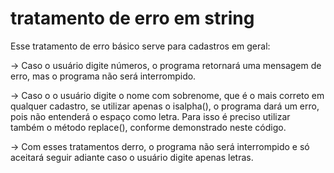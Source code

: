 # tratamento de erro em string
Esse tratamento de erro básico serve para cadastros em geral:

-> Caso o usuário digite números, o programa retornará uma mensagem de erro, mas o programa não será interrompido.

-> Caso o o usuário digite o nome com sobrenome, que é o mais correto em qualquer cadastro, se utilizar apenas
o isalpha(), o programa dará um erro, pois não entenderá o espaço como letra.
Para isso é preciso utilizar também o método replace(), conforme demonstrado neste código.

-> Com esses tratamentos derro, o programa não será interrompido e só aceitará seguir adiante caso o usuário digite
apenas letras.



